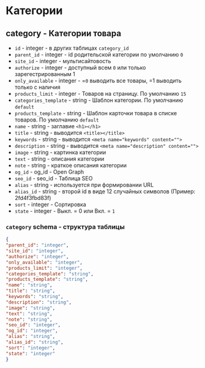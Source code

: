 # Категории
## category - Категории товара
- `id` - integer - в других таблицах `category_id`
- `parent_id` - integer - id родительской категории по умолчанию `0`
- `site_id` - integer - мультисайтовость
- `authorize` - integer - доступный всем `0` или только зарегестрированным 1
- `only_available` - integer - =`0` выводить все товары, =1 выводить только с наличия
- `products_limit` - integer - Товаров на страницу. По умолчанию `15`
- `categories_template` - string - Шаблон категории. По умолчанию `default`
- `products_template` - string - Шаблон карточки товара в списке товаров. По умолчанию `default`
- `name` - string - заглавие `<h1></h1>`
- `title` - string - выводится `<title></title>`
- `keywords` - string - выводится `<meta name="keywords" content="">`
- `description` - string - выводится `<meta name="description" content="">`
- `image` - string - картинка категории
- `text` - string - описания категории
- `note` - string - краткое описания категории
- `og_id` - og_id - Open Graph
- `seo_id` - seo_id - Таблица SEO
- `alias` - string - используется при формировании URL
- `alias_id` - string - второй id в виде 12 случайных символов (Пример: 2fd4f3fbd83f)
- `sort` - integer - Сортировка
- `state` - integer - Выкл. = 0 или Вкл. = `1`
 
### `category` schema - структура таблицы
```json
{
"parent_id": "integer",
"site_id": "integer",
"authorize": "integer",
"only_available": "integer",
"products_limit": "integer",
"categories_template": "string",
"products_template": "string",
"name": "string",
"title": "string",
"keywords": "string",
"description": "string",
"image": "string",
"text": "string",
"note": "string",
"seo_id": "integer",
"og_id": "integer",
"alias": "string",
"alias_id": "string",
"sort": "integer",
"state": "integer"
}
```
